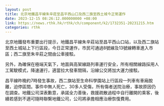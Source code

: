 ```yaml
---
layout: post
title: 北京地鐵昌平線朱辛莊至昌平西山口及西二旗至西土城今正常運作
date: 2023-12-15 08:26:12.000000000 +08:00
link: https://news.rthk.hk/rthk/ch/component/k2/1732351-20231215.htm
categories: rthk
---
```


北京地鐵發布重要出行提示，地鐵昌平線朱辛莊站至昌平西山口站，以及西二旗站至西土城站上下行區段，今日正常運作，市民可通過8號線及13號線轉車進入市區；西二旗至朱辛莊之間由公車接駁。

另外，為確保在極端天氣下，地面與高架線路列車運行安全，所有相關線路採用人工駕駛模式，降速運行，適當拉大發車間隔，沿線公交將加大運力接駁。

昌平線昨晚約7時發生事故，西二旗站至生命科學園站上行區段一列車有車廂脫離，迫停區間。事件中無人死亡，30多人受傷，所有傷者送院治療，事故原因仍在調查。地鐵公司深表歉意，承諾全力善後，救援疏散過程中自行離開的乘客，後續若感到不適可隨時聯繫地鐵公司，公司將承擔相應治療恢復費用。
